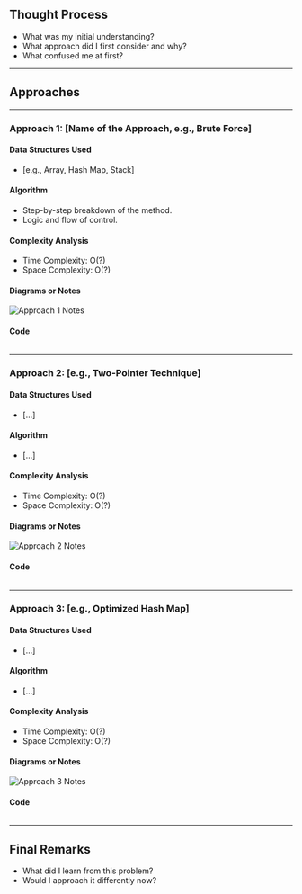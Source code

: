 ## Thought Process

- What was my initial understanding?
- What approach did I first consider and why?
- What confused me at first?

---

## Approaches

---

### Approach 1: [Name of the Approach, e.g., Brute Force]

#### Data Structures Used
- [e.g., Array, Hash Map, Stack]

#### Algorithm
- Step-by-step breakdown of the method.
- Logic and flow of control.

#### Complexity Analysis
- Time Complexity: O(?)
- Space Complexity: O(?)

#### Diagrams or Notes
![Approach 1 Notes](./notes/approach1.jpg)

#### Code
```python
```
---

### Approach 2: [e.g., Two-Pointer Technique]

#### Data Structures Used
- [...]

#### Algorithm
- [...]

#### Complexity Analysis
- Time Complexity: O(?)
- Space Complexity: O(?)

#### Diagrams or Notes
![Approach 2 Notes](./notes/approach2.jpg)

#### Code
```python
```

---

### Approach 3: [e.g., Optimized Hash Map]

#### Data Structures Used
- [...]

#### Algorithm
- [...]

#### Complexity Analysis
- Time Complexity: O(?)
- Space Complexity: O(?)

#### Diagrams or Notes
![Approach 3 Notes](./notes/approach3.jpg)

#### Code
```python
```

---

## Final Remarks

- What did I learn from this problem?
- Would I approach it differently now?



